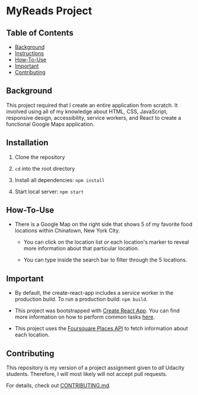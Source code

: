 # MyReads Project

## Table of Contents

* [Background](#background)
* [Instructions](#instructions)
* [How-To-Use](#how-to-use)
* [Important](#important)
* [Contributing](#contributing)

## Background

This project required that I create an entire application from scratch. It involved using all of my knowledge about HTML, CSS, JavaScript, responsive design, accessibility, service workers, and React to create a functional Google Maps application.

## Installation

1. Clone the repository

2. `cd` into the root directory

3. Install all dependencies: `npm install`

4. Start local server: `npm start`

## How-To-Use

* There is a Google Map on the right side that shows 5 of my favorite food locations within Chinatown, New York City.

  * You can click on the location list or each location's marker to reveal more information about that particular location.

  * You can type inside the search bar to filter through the 5 locations.

## Important
* By default, the create-react-app includes a service worker in the production build. To run a production build: `npm build`.

* This project was bootstrapped with [Create React App](https://github.com/facebookincubator/create-react-app). You can find more information on how to perform common tasks [here](https://github.com/facebookincubator/create-react-app/blob/master/packages/react-scripts/template/README.md).

* This project uses the [Foursquare Places API](https://developer.foursquare.com/docs/api/venues/details) to fetch information about each location.

## Contributing

This repository is my version of a project assignment given to _all_ Udacity students. Therefore, I will most likely will not accept pull requests.

For details, check out [CONTRIBUTING.md](CONTRIBUTING.md).
